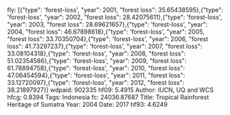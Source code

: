 fly: [{"type": 'forest-loss', "year": 2001, "forest loss": 35.65438595},{"type": 'forest-loss', "year": 2002, "forest loss": 28.42075611},{"type": 'forest-loss', "year": 2003, "forest loss": 28.69621657},{"type": 'forest-loss', "year": 2004, "forest loss": 46.67898618},{"type": 'forest-loss', "year": 2005, "forest loss": 33.70350704},{"type": 'forest-loss', "year": 2006, "forest loss": 41.73297237},{"type": 'forest-loss', "year": 2007, "forest loss": 33.08104318},{"type": 'forest-loss', "year": 2008, "forest loss": 51.02354586},{"type": 'forest-loss', "year": 2009, "forest loss": 61.78894758},{"type": 'forest-loss', "year": 2010, "forest loss": 47.06454594},{"type": 'forest-loss', "year": 2011, "forest loss": 33.12720097},{"type": 'forest-loss', "year": 2012, "forest loss": 38.21897927}]
wdpaid: 902335
hf09: 5.4915
Author: IUCN, UQ and WCS
hfcg: 0.8394
Tags: Indonesia
fc: 24036.87687
Title: Tropical Rainforest Heritage of Sumatra
Year: 2004
Date: 2017
hf93: 4.6249
